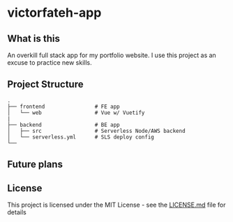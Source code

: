 # victorfateh-app

## What is this

An overkill full stack app for my portfolio website. I use this project as an excuse to practice new skills.

## Project Structure

```
.
├── frontend                # FE app
│   └── web                 # Vue w/ Vuetify
|
├── backend                 # BE app
│   ├── src                 # Serverless Node/AWS backend
│   └── serverless.yml      # SLS deploy config
└──
```

## Future plans

## License

This project is licensed under the MIT License - see the [LICENSE.md](LICENSE.md) file for details
